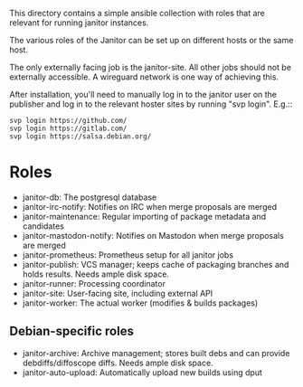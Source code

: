 This directory contains a simple ansible collection with roles that are
relevant for running janitor instances.

The various roles of the Janitor can be set up on different hosts or the same host.

The only externally facing job is the janitor-site. All other jobs should not
be externally accessible. A wireguard network is one way of achieving this.

After installation, you'll need to manually log in to the janitor user on the
publisher and log in to the relevant hoster sites by running "svp login". E.g.::

    svp login https://github.com/
    svp login https://gitlab.com/
    svp login https://salsa.debian.org/

Roles
=====

* janitor-db: The postgresql database
* janitor-irc-notify: Notifies on IRC when merge proposals are merged
* janitor-maintenance: Regular importing of package metadata and candidates
* janitor-mastodon-notify: Notifies on Mastodon when merge proposals are merged
* janitor-prometheus: Prometheus setup for all janitor jobs
* janitor-publish: VCS manager; keeps cache of packaging branches and holds
    results. Needs ample disk space.
* janitor-runner: Processing coordinator
* janitor-site: User-facing site, including external API
* janitor-worker: The actual worker (modifies & builds packages)

Debian-specific roles
---------------------

* janitor-archive: Archive management; stores built debs and can provide
    debdiffs/diffoscope diffs. Needs ample disk space.
* janitor-auto-upload: Automatically upload new builds using dput
